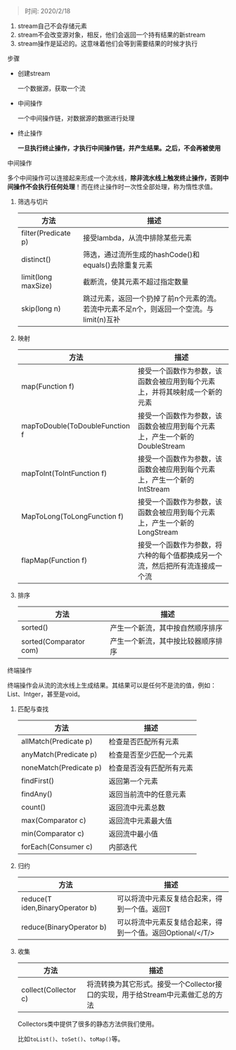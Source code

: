 > 时间: 2020/2/18

1. stream自己不会存储元素
2. stream不会改变源对象，相反，他们会返回一个持有结果的新stream
3. stream操作是延迟的。这意味着他们会等到需要结果的时候才执行



步骤

- 创建stream

  一个数据源，获取一个流

- 中间操作

  一个中间操作链，对数据源的数据进行处理

- 终止操作

  **一旦执行终止操作，才执行中间操作链，并产生结果。之后，不会再被使用**



中间操作

多个中间操作可以连接起来形成一个流水线，**除非流水线上触发终止操作，否则中间操作不会执行任何处理**！而在终止操作时一次性全部处理，称为惰性求值。

1. 筛选与切片

   

   | 方法                | 描述                                                         |
   | ------------------- | ------------------------------------------------------------ |
   | filter(Predicate p) | 接受lambda，从流中排除某些元素                               |
   | distinct()          | 筛选，通过流所生成的hashCode()和equals()去除重复元素         |
   | limit(long maxSize) | 截断流，使其元素不超过指定数量                               |
   | skip(long n)        | 跳过元素，返回一个扔掉了前n个元素的流。若流中元素不足n个，则返回一个空流。与limit(n)互补 |

   

2. 映射

   

   | 方法                           | 描述                                                         |
   | ------------------------------ | ------------------------------------------------------------ |
   | map(Function f)                | 接受一个函数作为参数，该函数会被应用到每个元素上，并将其映射成一个新的元素 |
   | mapToDouble(ToDoubleFunction f | 接受一个函数作为参数，该函数会被应用到每个元素上，产生一个新的DoubleStream |
   | mapToInt(ToIntFunction f)      | 接受一个函数作为参数，该函数会被应用到每个元素上，产生一个新的IntStream |
   | MapToLong(ToLongFunction f)    | 接受一个函数作为参数，该函数会被应用到每个元素上，产生一个新的LongStream |
   | flapMap(Function f)            | 接受一个函数作为参数，将六种的每个值都换成另一个流，然后把所有流连接成一个流 |

3. 排序

   

   | 方法                   | 描述                               |
   | ---------------------- | ---------------------------------- |
   | sorted()               | 产生一个新流，其中按自然顺序排序   |
   | sorted(Comparator com) | 产生一个新流，其中按比较器顺序排序 |




终端操作

终端操作会从流的流水线上生成结果。其结果可以是任何不是流的值，例如：List、Intger，甚至是void。

1. 匹配与查找

   

   | 方法                   | 描述                     |
   | ---------------------- | ------------------------ |
   | allMatch(Predicate p)  | 检查是否匹配所有元素     |
   | anyMatch(Predicate p)  | 检查是否至少匹配一个元素 |
   | noneMatch(Predicate p) | 检查是否没有匹配所有元素 |
   | findFirst()            | 返回第一个元素           |
   | findAny()              | 返回当前流中的任意元素   |
   | count()                | 返回流中元素总数         |
   | max(Comparator c)      | 返回流中元素最大值       |
   | min(Comparator c)      | 返回流中最小值           |
   | forEach(Consumer c)    | 内部迭代                 |

2. 归约

   

   | 方法                            | 描述                                                       |
   | ------------------------------- | ---------------------------------------------------------- |
   | reduce(T iden,BinaryOperator b) | 可以将流中元素反复结合起来，得到一个值。返回T              |
   | reduce(BinaryOperator b)        | 可以将流中元素反复结合起来，得到一个值。返回Optional/</T/> |

3. 收集

   

   | 方法                 | 描述                                                         |
   | -------------------- | ------------------------------------------------------------ |
   | collect(Collector c) | 将流转换为其它形式。接受一个Collector接口的实现，用于给Stream中元素做汇总的方法 |

   Collectors类中提供了很多的静态方法供我们使用。

   比如`toList()`、`toSet()`、`toMap()`等。

